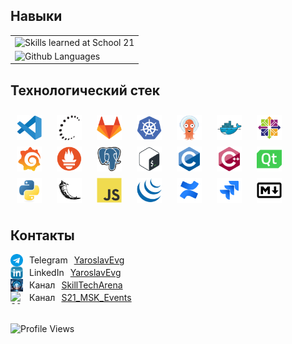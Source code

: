 ## Навыки

<table>
  <tr>
    <td>
      <img src="https://skills.yaroslavevg.ru/nickname/desperos?theme=dark" alt="Skills learned at School 21" />
    </td>
  </tr>
  <tr>
    <td>
      <img src="https://top-langs.yaroslavevg.ru/top-langs/?username=yaroslavevg&layout=compact&langs_count=80&theme=vision-friendly-dark" alt="Github Languages" height="260px" />
    </td>
  </tr>
</table>

## Технологический стек

<div style="display:flex; flex-wrap:wrap; gap:10px; padding:10px;">
 <img src="misc/badges/vscode.svg" title="vscode" alt="vscode" width="40" height="40"/>&nbsp
  <img src="misc/badges/ssh.svg" title="ssh" alt="ssh" width="40" height="40"/>&nbsp
  <img src="misc/badges/gitlab.svg" title="gitlab" alt="gitlab" width="40" height="40"/>&nbsp
  <img src="misc/badges/kubernetes.svg" title="kubernetes" alt="kubernetes" width="40" height="40"/>&nbsp
  <img src="misc/badges/argocd.svg" title="argocd" alt="argocd" width="40" height="40"/>&nbsp
  <img src="misc/badges/docker.svg" title="docker" alt="docker" width="40" height="40"/>&nbsp
  <img src="misc/badges/centos.svg" title="centos" alt="centos" width="40" height="40"/>&nbsp
  <img src="misc/badges/grafana.svg" title="grafana" alt="grafana" width="40" height="40"/>&nbsp
  <img src="misc/badges/prometheus.svg" title="prometheus" alt="prometheus" width="40" height="40"/>&nbsp
  <img src="misc/badges/postgresql.svg" title="postgresql" alt="postgresql" width="40" height="40"/>&nbsp
  <img src="misc/badges/bash.svg" title="bash" alt="bash" width="40" height="40"/>&nbsp
  <img src="misc/badges/c.svg" title="c" alt="c" width="40" height="40"/>&nbsp
  <img src="misc/badges/cplusplus.svg" title="cplusplus" alt="cplusplus" width="40" height="40"/>&nbsp
  <img src="misc/badges/qt.svg" title="qt" alt="qt" width="40" height="40"/>&nbsp
  <img src="misc/badges/python.svg" title="python" alt="python" width="40" height="40"/>&nbsp
  <img src="misc/badges/flask.svg" title="flask" alt="flask" width="40" height="40"/>&nbsp
  <img src="misc/badges/javascript.svg" title="javascript" alt="javascript" width="40" height="40"/>&nbsp
  <img src="misc/badges/jquery.svg" title="jquery" alt="jquery" width="40" height="40"/>&nbsp
  <img src="misc/badges/confluence.svg" title="confluence" alt="confluence" width="40" height="40"/>&nbsp
  <img src="misc/badges/jira.svg" title="jira" alt="jira" width="40" height="40"/>&nbsp
  <img src="misc/badges/markdown.svg" title="markdown" alt="markdown" width="40" height="40"/>&nbsp
</div>

## Контакты

<div style="display:flex; align-items:center; gap:10px;">
  <img src="misc/images/telegram.png" width="20" height="20" alt="Telegram"/>
  Telegram <a href="https://t.me/yaroslavevg" target="_blank">YaroslavEvg</a>
</div>

<div style="display:flex; align-items:center; gap:10px;">
  <img src="misc/badges/linkedin.png" width="20" height="20" alt="LinkedIn"/>
  LinkedIn <a href="https://www.linkedin.com/in/yaroslavevg" target="_blank">YaroslavEvg</a>
</div>

<div style="display:flex; align-items:center; gap:10px;">
  <img src="misc/images/SkillTechArena.jpg" width="20" height="20" alt="SkillTechArena"/>
  Канал <a href="https://t.me/SkillTechArena" target="_blank">SkillTechArena</a>
</div>

<div style="display:flex; align-items:center; gap:10px;">
  <img src="misc/images/S21_MSK_Events.png" width="20" height="20" alt="S21 MSK Events"/>
  Канал <a href="https://t.me/SkillTechArena" target="_blank">S21_MSK_Events</a>
</div>
<br>

![Profile Views](https://komarev.com/ghpvc/?username=yaroslavevg&label=Profile%20views&color=0e75b6&style=plastic)

